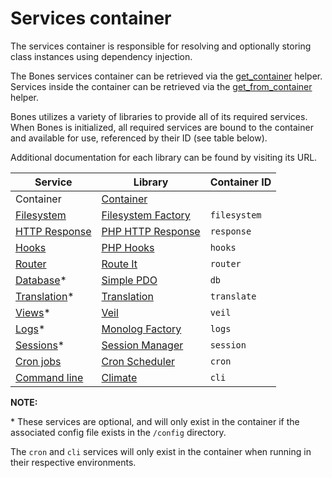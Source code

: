 # Services container

The services container is responsible for resolving and optionally storing class instances using dependency injection. 

The Bones services container can be retrieved via the [get_container](helpers.md#get_container) helper. 
Services inside the container can be retrieved via the [get_from_container](helpers.md#get_from_container) helper.

Bones utilizes a variety of libraries to provide all of its required services. 
When Bones is initialized, all required services are bound to the container and available for use, referenced by their ID (see table below).

Additional documentation for each library can be found by visiting its URL.

| Service | Library | Container ID
| --- | --- | --- |
| Container | [Container](https://github.com/bayfrontmedia/container) | |
| [Filesystem](libraries/filesystem.md) | [Filesystem Factory](https://github.com/bayfrontmedia/filesystem-factory) | `filesystem` |
| [HTTP Response](libraries/http-response.md) | [PHP HTTP Response](https://github.com/bayfrontmedia/php-http-response) | `response` |
| [Hooks](libraries/hooks.md) | [PHP Hooks](https://github.com/bayfrontmedia/php-hooks) | `hooks` |
| [Router](libraries/router.md) | [Route It](https://github.com/bayfrontmedia/route-it) | `router` |
| [Database](libraries/database.md)* | [Simple PDO](https://github.com/bayfrontmedia/simple-pdo) | `db` |
| [Translation](libraries/translation.md)* | [Translation](https://github.com/bayfrontmedia/translation) | `translate` |
| [Views](libraries/views.md)* | [Veil](https://github.com/bayfrontmedia/veil) | `veil` |
| [Logs](libraries/logs.md)* | [Monolog Factory](https://github.com/bayfrontmedia/monolog-factory) | `logs` |
| [Sessions](libraries/sessions.md)* | [Session Manager](https://github.com/bayfrontmedia/session-manager) | `session` |
| [Cron jobs](libraries/cron.md) | [Cron Scheduler](https://github.com/bayfrontmedia/cron-scheduler) | `cron` |
| [Command line](libraries/cli.md) | [Climate](https://github.com/thephpleague/climate) | `cli` |

**NOTE:**

\* These services are optional, and will only exist in the container if the associated config file exists in the `/config` directory.

The `cron` and `cli` services will only exist in the container when running in their respective environments.